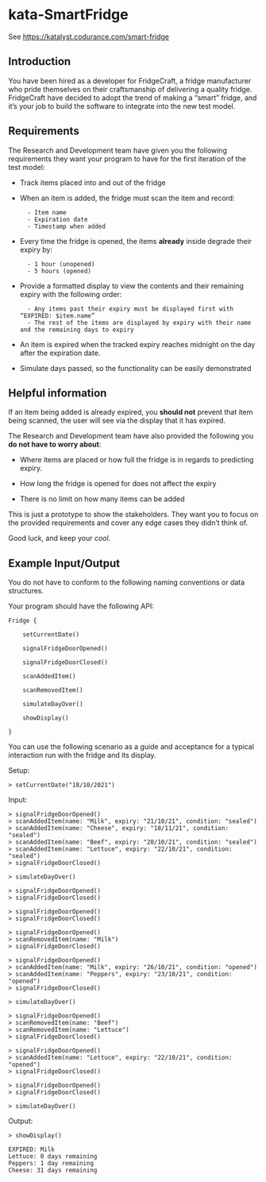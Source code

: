 # kata-SmartFridge
See https://katalyst.codurance.com/smart-fridge

Introduction
------------

You have been hired as a developer for FridgeCraft, a fridge manufacturer who pride themselves on their craftsmanship of delivering a quality fridge. FridgeCraft have decided to adopt the trend of making a “smart” fridge, and it’s your job to build the software to integrate into the new test model.

Requirements
------------

The Research and Development team have given you the following requirements they want your program to have for the first iteration of the test model:

*   Track items placed into and out of the fridge

*   When an item is added, the fridge must scan the item and record:

          - Item name
          - Expiration date
          - Timestamp when added


*   Every time the fridge is opened, the items **already** inside degrade their expiry by:

          - 1 hour (unopened)
          - 5 hours (opened)


*   Provide a formatted display to view the contents and their remaining expiry with the following order:

          - Any items past their expiry must be displayed first with “EXPIRED: $item.name”
          - The rest of the items are displayed by expiry with their name and the remaining days to expiry


*   An item is expired when the tracked expiry reaches midnight on the day after the expiration date.

*   Simulate days passed, so the functionality can be easily demonstrated


Helpful information
-------------------

If an item being added is already expired, you **should not** prevent that item being scanned, the user will see via the display that it has expired.

The Research and Development team have also provided the following you **do not have to worry about**:

*   Where items are placed or how full the fridge is in regards to predicting expiry.

*   How long the fridge is opened for does not affect the expiry

*   There is no limit on how many items can be added


This is just a prototype to show the stakeholders. They want you to focus on the provided requirements and cover any edge cases they didn’t think of.

Good luck, and keep your _cool_.

Example Input/Output
--------------------

You do not have to conform to the following naming conventions or data structures.

Your program should have the following API:

    Fridge {
    
        setCurrentDate()
    
        signalFridgeDoorOpened()
    
        signalFridgeDoorClosed()
    
        scanAddedItem()
    
        scanRemovedItem()
    
        simulateDayOver()
    
        showDisplay()
    
    }


You can use the following scenario as a guide and acceptance for a typical interaction run with the fridge and its display.

Setup:

    > setCurrentDate("18/10/2021")

Input:

    > signalFridgeDoorOpened()
    > scanAddedItem(name: "Milk", expiry: "21/10/21", condition: "sealed")
    > scanAddedItem(name: "Cheese", expiry: "18/11/21", condition: "sealed")
    > scanAddedItem(name: "Beef", expiry: "20/10/21", condition: "sealed")
    > scanAddedItem(name: "Lettuce", expiry: "22/10/21", condition: "sealed")
    > signalFridgeDoorClosed()
    
    > simulateDayOver()
    
    > signalFridgeDoorOpened()
    > signalFridgeDoorClosed()
    
    > signalFridgeDoorOpened()
    > signalFridgeDoorClosed()
    
    > signalFridgeDoorOpened()
    > scanRemovedItem(name: "Milk")
    > signalFridgeDoorClosed()
    
    > signalFridgeDoorOpened()
    > scanAddedItem(name: "Milk", expiry: "26/10/21", condition: "opened")
    > scanAddedItem(name: "Peppers", expiry: "23/10/21", condition: "opened")
    > signalFridgeDoorClosed()
    
    > simulateDayOver()
    
    > signalFridgeDoorOpened()
    > scanRemovedItem(name: "Beef")
    > scanRemovedItem(name: "Lettuce")
    > signalFridgeDoorClosed()
    
    > signalFridgeDoorOpened()
    > scanAddedItem(name: "Lettuce", expiry: "22/10/21", condition: "opened")
    > signalFridgeDoorClosed()
    
    > signalFridgeDoorOpened()
    > signalFridgeDoorClosed()
    
    > simulateDayOver()


Output:

    > showDisplay()
    
    EXPIRED: Milk
    Lettuce: 0 days remaining
    Peppers: 1 day remaining
    Cheese: 31 days remaining